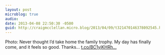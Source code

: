 ```yaml
---
layout: post
microblog: true
audio: 
date: 2013-04-08 22:50:30 -0500
guid: http://craigmcclellan.micro.blog/2013/04/09/t321470146378092545.html
---
```

Photo: Never thought I’d take home the family trophy. My day has finally come, and it feels so good. Thanks... [t.co/BC1yjKHRh...](http://t.co/BC1yjKHRhW)
